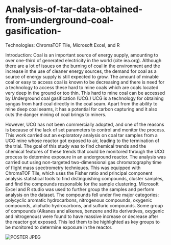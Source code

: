 # Analysis-of-tar-data-obtained-from-underground-coal-gasification-
Technologies: ChromaTOF Tile, Microsoft Excel, and R


Introduction: Coal is an important source of energy supply, amounting to over one-third of generated electricity in the world (cite iea.org). Although there are a lot of issues on the burning of coal in the environment and the increase in the use of cleaner energy sources, the demand for coal as a source of energy supply is still expected to grow.
The amount of minable coal or easy to access coal is known to be decreasing and there is need for a technology to access these hard to mine coals which are coals located very deep in the ground or too thin.
This hard to mine coal can be accessed by Underground coal gasification (UCG.)  UCG is a technology for obtaining syngas from hard coal directly in the coal seam. Apart from the ability to mine deep coal seams, it has a potential for carbon capturing and it also cuts the danger mining of coal brings to miners.

However, UCG has not been commercially adopted, and one of the reasons is because of the lack of set parameters to control and monitor the process. This work carried out an exploratory analysis on coal tar samples from a UCG mine whose reactor got exposed to air, leading to the termination of the trial. The goal of this study was to find chemical trends and the chemical features of these trends that could be monitored through the UCG process to determine exposure in an underground reactor.
The analysis was carried out using non-targeted two-dimensional gas chromatography time of flight mass spectrometry techniques. This was equipped with ChromaTOF Tile, which uses the Fisher ratio and principal component analysis statistical tools to find distinguishing compounds, cluster samples, and find the compounds responsible for the sample clustering. Microsoft Excel and R studio was used to further group the samples and perform analysis on the dataset. The compounds fell under five major categories: polycyclic aromatic hydrocarbons, nitrogenous compounds, oxygenic compounds, aliphatic hydrocarbons, and sulfuric compounds. Some group of compounds (Alkanes and alkenes, benzene and its derivatives, oxygenic and nitrogenous) were found to have massive increase or decrease after the reactor got exposed. This led them to be highlighted as key groups to be monitored to determine exposure in the reactor.


![POSTER JPEG](https://user-images.githubusercontent.com/86573734/131540802-6a2d6ec6-874c-444e-b334-f7150c9d16cf.PNG)



